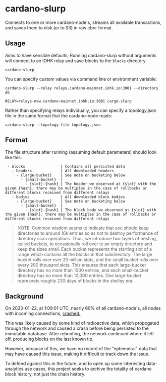 # cardano-slurp

Connects to one or more cardano-node's, streams all available transactions, and saves them to disk (or to S3) in raw cbor format.

## Usage

Aims to have sensible defaults; Running cardano-slurp without arguments will connect to an IOHK relay and save blocks to the `blocks` directory

```shell
cardano-slurp
```

You can specify custom values via command line or environment variable:

```shell
cardano-slurp --relay relays.cardano-mainnet.iohk.io:3001 --directory db

RELAY=relays-new.cardano-mainnet.iohk.io:3001 cargo-slurp
```

Rather than specifying relays individually, you can specify a topology.json file in the same format that the cardano-node reads:

```shell
cardano-slurp --topology-file topology.json
```

## Format

The file structure after running (assuming default parameters) should look like this:
```
 - blocks                | Contains all persisted data
   - headers             | All downloaded headers
     - {large-bucket}    | See note on bucketing below
       - {small-bucket}  |
         - {slot}-{hash} | The header we observed at {slot} with the given {hash}; there may be multiples in the case of rollbacks or different blocks received from different relays
   - bodies              | All downloaded block bodies 
     - {large-bucket}    | See note on bucketing below
       - {small-bucket}  |
         - {slot}-{hash} | The block body we observed at {slot} with the given {hash}; there may be multiples in the case of rollbacks or different blocks received from different relays
```

> NOTE: Common wisdom seems to indicate that you should keep directories to around 10k entries so as not to destroy performance of directory scan operations.  Thus, we introduce two layers of nesting, called buckets, to occasionally roll over to an empty directory and keep the sizes small.  Each bucket represents the starting slot of a range which contains all the blocks in that subdirectory.  The large bucket rolls over ever 20 million slots, and the small bucket rolls over every 200 thousand slots.  This ensures that each large-bucket directory has no more than 1000 entries, and each small-bucket directory has no more than 10,000 entries.  One large-bucket represnets roughly 230 days of blocks in the shelley era. 

## Background

On 2023-01-22, at 1:09:01 UTC, nearly 60% of all cardano-node's, all nodes with incoming connections, [crashed.](https://github.com/input-output-hk/cardano-node/issues/4826)

This was likely caused by some kind of radioactive data, which propogated through the network and caused a crash before being persisted to the immutable database. After rebooting, the network continued where it left off, producing blocks on the last known tip.

However, because of this, we have no record of the "ephemeral" data that may have caused this issue, making it difficult to track down the issue.

To defend against this in the future, and to open up some interesting data-analytics use cases, this project seeks to archive the totality of cardano block history, not just the chain history.